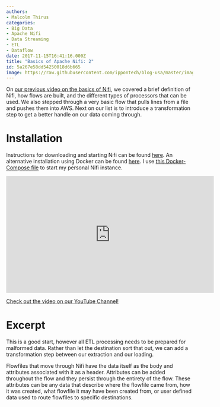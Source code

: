 ```yaml
---
authors:
- Malcolm Thirus
categories:
- Big Data
- Apache Nifi
- Data Streaming
- ETL
- Dataflow
date: 2017-11-15T16:41:16.000Z
title: "Basics of Apache Nifi: 2"
id: 5a267e58dd54250018d6b665
image: https://raw.githubusercontent.com/ippontech/blog-usa/master/images/2017/11/Nifi-Vlog-Slides-from-Olivia--4-.jpg
---
```


On [our previous video on the basics of Nifi](/basics-of-apache-nifi), we covered a brief definition of Nifi, how flows are built, and the different types of processors that can be used. We also stepped through a very basic flow that pulls lines from a file and pushes them into AWS. Next on our list is to introduce a transformation step to get a better handle on our data coming through.

# Installation
Instructions for downloading and starting Nifi can be found [here](https://nifi.apache.org/docs/nifi-docs/html/getting-started.html#downloading-and-installing-nifi).
An alternative installation using Docker can be found [here](https://hub.docker.com/r/mkobit/nifi/).
I use [this Docker-Compose file](https://github.com/mal-virus/dockerfiles/blob/master/nifi/nifi-solo.yml) to start my personal Nifi instance.

<iframe width="560" height="315" src="https://www.youtube.com/embed/ORY1f2RIM_s?rel=0" frameborder="0" allowfullscreen></iframe>

[Check out the video on our YouTube Channel!](https://youtu.be/ORY1f2RIM_s "Check out the video on our YouTube Channel!")

# Excerpt
This is a good start, however all ETL processing needs to be prepared for malformed data. Rather than let the destination sort that out, we can add a transformation step between our extraction and our loading.

Flowfiles that move through Nifi have the data itself as the body and attributes associated with it as a header. Attributes can be added throughout the flow and they persist through the entirety of the flow. These attributes can be any data that describe where the flowfile came from, how it was created, what flowfile it may have been created from, or user defined data used to route flowfiles to specific destinations.
